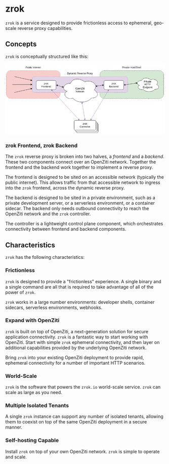 # zrok

`zrok` is a service designed to provide frictionless access to ephemeral, geo-scale reverse proxy capabilities.

## Concepts

`zrok` is conceptually structured like this:

![zrok overview](docs/images/zrok_v0.2_overview.png)

### zrok Frontend, zrok Backend

The `zrok` reverse proxy is broken into two halves, a _frontend_ and a _backend_. These two components connect over an OpenZiti network. Together the frontend and the backend work together to implement a reverse proxy.

The frontend is designed to be sited on an accessible network (typically the public internet). This allows traffic from that accessible network to ingress into the `zrok` frontend, across the dynamic reverse proxy.

The backend is designed to be sited in a private environment, such as a private development server, or a serverless environment, or a container sidecar. The backend only needs outbound connectivity to reach the OpenZiti network and the `zrok` controller.

The controller is a lightweight control plane component, which orchestrates connectivity between frontend and backend components.

## Characteristics

`zrok` has the following characteristics:

### Frictionless

`zrok` is designed to provide a "frictionless" experience. A single binary and a single command are all that is required to take advantage of all of the power of `zrok`.

`zrok` works in a large number environments: developer shells, container sidecars, serverless environments, webhooks.

### Expand with OpenZiti

`zrok` is built on top of OpenZiti, a next-generation solution for secure application connectivity. `zrok` is a fantastic way to start working with OpenZiti. Start with simple `zrok` ephemeral connectivity, and then layer on additional capabilities provided by the underlying OpenZiti network.

Bring `zrok` into your existing OpenZiti deployment to provide rapid, ephemeral connectivity for a number of important HTTP scenarios.

### World-Scale

`zrok` is the software that powers the `zrok.io` world-scale service. `zrok` can scale as large as you need.

### Multiple Isolated Tenants

A single `zrok` instance can support any number of isolated tenants, allowing them to coexist on top of the same OpenZiti deployment in a secure manner.

### Self-hosting Capable

Install `zrok` on top of your own OpenZiti network. `zrok` is simple to operate and scale.
